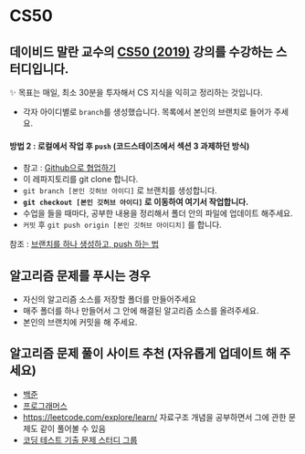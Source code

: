 # CS50
데이비드 말란 교수의 [CS50 (2019)](https://www.boostcourse.org/cs112/joinLectures/41307) 강의를 수강하는 스터디입니다.
---

✨ 목표는 매일, 최소 30분을 투자해서 CS 지식을 익히고 정리하는 것입니다.

- 각자 아이디별로 `branch`를 생성했습니다. 목록에서 본인의 브랜치로 들어가 주세요.


#### 방법 2 : 로컬에서 작업 후 `push` (코드스테이츠에서 섹션 3 과제하던 방식)
- 참고 : [Github으로 협업하기](https://victorydntmd.tistory.com/91)
- 이 레파지토리를 git clone 합니다.
- `git branch [본인 깃허브 아이디]` 로 브랜치를 생성합니다.
- **`git checkout [본인 깃허브 아이디]` 로 이동하여 여기서 작업합니다.**
- 수업을 들을 때마다, 공부한 내용을 정리해서 폴더 안의 파일에 업데이트 해주세요.
- `커밋` 후 `git push origin [본인 깃허브 아이디치]` 를 합니다.

참조 : [브랜치를 하나 생성하고, push 하는 법](https://ychae-leah.tistory.com/59)


## 알고리즘 문제를 푸시는 경우

- 자신의 알고리즘 소스를 저장할 폴더를 만들어주세요
- 매주 폴더를 하나 만들어서 그 안에 해결된 알고리즘 소스를 올려주세요.
- 본인의 브랜치에 커밋을 해 주세요.


## 알고리즘 문제 풀이 사이트 추천 (자유롭게 업데이트 해 주세요)
- [백준](https://www.acmicpc.net/)
- [프로그래머스](https://programmers.co.kr/learn/challenges)
- https://leetcode.com/explore/learn/ 자료구조 개념을 공부하면서 그에 관한 문제도 같이 풀어볼 수 있음
- [코딩 테스트 기출 문제 스터디 그룹](https://github.com/CodeTest-StudyGroup/Code-Test-Study)
